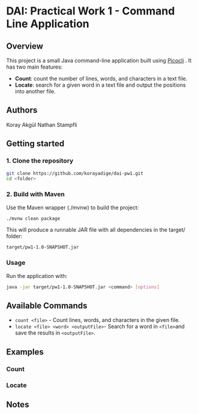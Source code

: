 # DAI: Practical Work 1 - Command Line Application


## Overview
This project is a small Java command-line application built using [Picocli](https://picocli.info/) . 
It has two main features:
- **Count**: count the number of lines, words, and characters in a text file.
- **Locate**: search for a given word in a text file and output the positions into another file.



## Authors
Koray Akgül
Nathan Stampfli

## Getting started
### 1. Clone the repository
```bash
git clone https://github.com/korayadige/dai-pw1.git
cd <folder>
```
### 2. Build with Maven
Use the Maven wrapper (./mvnw) to build the project:
```sh
./mvnw clean package
```
This will produce a runnable JAR file with all dependencies in the target/ folder:
```sh
target/pw1-1.0-SNAPSHOT.jar
```
### Usage
Run the application with:
```sh
java -jar target/pw1-1.0-SNAPSHOT.jar <command> [options]
```
## Available Commands
- `count <file>` - Count lines, words, and characters in the given file.
- `locate <file> <word> <outputFile>`- Search for a word in `<file>`and save the results in `<outputFile>`.

## Examples
### Count

### Locate

## Notes


